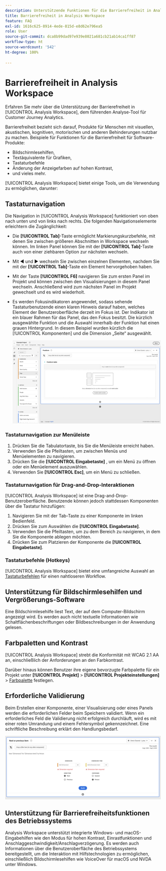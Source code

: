```yaml
---
description: Unterstützende Funktionen für die Barrierefreiheit in Analysis Workspace
title: Barrierefreiheit in Analysis Workspace
feature: FAQ
exl-id: 1616c625-8914-4ede-815d-e8d62e796ea5
role: User
source-git-commit: dca8b99dad97e939e8021a681cb21ab14ca1ff87
workflow-type: ht
source-wordcount: '542'
ht-degree: 100%

---
```


# Barrierefreiheit in Analysis Workspace

Erfahren Sie mehr über die Unterstützung der Barrierefreiheit in [!UICONTROL Analysis Workspace], dem führenden Analyse-Tool für Customer Journey Analytics.

Barrierefreiheit bezieht sich darauf, Produkte für Menschen mit visuellen, akustischen, kognitiven, motorischen und anderen Behinderungen nutzbar zu machen. Beispiele für Funktionen für die Barrierefreiheit für Software-Produkte:

* Bildschirmlesehilfen,
* Textäquivalente für Grafiken,
* Tastaturbefehle
* Änderung der Anzeigefarben auf hohen Kontrast,
* und vieles mehr.

[!UICONTROL Analysis Workspace] bietet einige Tools, um die Verwendung zu ermöglichen, darunter:

## Tastaturnavigation

Die Navigation in [!UICONTROL Analysis Workspace] funktioniert von oben nach unten und von links nach rechts. Die folgenden Navigationselemente erleichtern die Zugänglichkeit:

* Die **[!UICONTROL Tab]**-Taste ermöglicht Markierungskurzbefehle, mit denen Sie zwischen größeren Abschnitten in Workspace wechseln können. Im linken Panel können Sie mit der **[!UICONTROL Tab]**-Taste auch von einer ziehbaren Option zur nächsten wechseln.
* Mit ◀︎ und ▶︎ wechseln Sie zwischen einzelnen Elementen, nachdem Sie mit der **[!UICONTROL Tab]**-Taste ein Element hervorgehoben haben.
* Mit der Taste **[!UICONTROL F6]** navigieren Sie zum ersten Panel im Projekt und können zwischen den Visualisierungen in diesem Panel wechseln. Anschließend wird zum nächsten Panel im Projekt gewechselt und es wird wiederholt.
* Es werden Fokusindikatoren angewendet, sodass sehende Tastaturbenutzende einen klaren Hinweis darauf haben, welches Element der Benutzeroberfläche derzeit im Fokus ist. Der Indikator ist ein blauer Rahmen für das Panel, das den Fokus besitzt. Die kürzlich ausgewählte Funktion und die Auswahl innerhalb der Funktion hat einen grauen Hintergrund. In diesem Beispiel wurden kürzlich die [!UICONTROL Komponenten] und die Dimension „Seite“ ausgewählt.

  ![Freiformtabelle mit einem Fokusindikator eines blauen Rands um die Freiformtabelle.](assets/focus-indicator.png)

### Tastaturnavigation zur Menüleiste

1. Drücken Sie die Tabulatortaste, bis Sie die Menüleiste erreicht haben.
1. Verwenden Sie die Pfeiltasten, um zwischen Menüs und Menüelementen zu navigieren.
1. Drücken Sie die **[!UICONTROL Eingabetaste]** , um ein Menü zu öffnen oder ein Menüelement auszuwählen.
1. Verwenden Sie **[!UICONTROL Esc]**, um ein Menü zu schließen.

### Tastaturnavigation für Drag-and-Drop-Interaktionen

[!UICONTROL Analysis Workspace] ist eine Drag-and-Drop-Benutzeroberfläche. Benutzende können jedoch stattdessen Komponenten über die Tastatur hinzufügen:

1. Navigieren Sie mit der Tab-Taste zu einer Komponente im linken Bedienfeld.
1. Drücken Sie zum Auswählen die **[!UICONTROL Eingabetaste]**.
1. Verwenden Sie die Pfeiltasten, um zu dem Bereich zu navigieren, in dem Sie die Komponente ablegen möchten.
1. Drücken Sie zum Platzieren der Komponente die **[!UICONTROL Eingabetaste]**.

### Tastaturbefehle (Hotkeys)

[!UICONTROL Analysis Workspace] bietet eine umfangreiche Auswahl an [Tastaturbefehlen](/help/analysis-workspace/build-workspace-project/fa-shortcut-keys.md) für einen nahtloseren Workflow. 

## Unterstützung für Bildschirmlesehilfen und Vergrößerungs-Software

Eine Bildschirmlesehilfe liest Text, der auf dem Computer-Bildschirm angezeigt wird. Es werden auch nicht textuelle Informationen wie Schaltflächenbeschriftungen oder Bildbeschreibungen in der Anwendung gelesen.

## Farbpaletten und Kontrast

[!UICONTROL Analysis Workspace] strebt die Konformität mit WCAG 2.1 AA an, einschließlich der Anforderungen an den Farbkontrast.

Darüber hinaus können Benutzer ihre eigene bevorzugte Farbpalette für ein Projekt unter **[!UICONTROL Projekt]** > **[!UICONTROL Projekteinstellungen]** > [Farbpalette](/help/analysis-workspace/build-workspace-project/color-palettes.md) festlegen.

## Erforderliche Validierung

Beim Erstellen einer Komponente, einer Visualisierung oder eines Panels werden die erforderlichen Felder beim Speichern validiert. Wenn ein erforderliches Feld die Validierung nicht erfolgreich durchläuft, wird es mit einer roten Umrandung und einem Fehlersymbol gekennzeichnet. Eine schriftliche Beschreibung erklärt den Handlungsbedarf.

![Segment Builder und Indikator zur Fehlervalidierung.](assets/error-validation.png)

## Unterstützung für Barrierefreiheitsfunktionen des Betriebssystems

Analysis Workspace unterstützt integrierte Windows- und macOS-Eingabehilfen wie den Modus für hohen Kontrast, Einrastfunktionen und Anschlaggeschwindigkeit/Anschlagverzögerung. Es werden auch Informationen über die Benutzeroberfläche des Betriebssystems bereitgestellt, um die Interaktion mit Hilfstechnologien zu ermöglichen, einschließlich Bildschirmlesehilfen wie VoiceOver für macOS und NVDA unter Windows.
